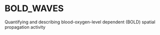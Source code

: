 # BOLD_WAVES
Quantifying and describing blood-oxygen-level dependent (BOLD) spatial propagation activity
